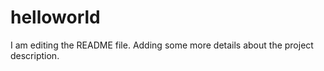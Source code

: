 
# helloworld
I am editing the README file. Adding some more details about the project description.
